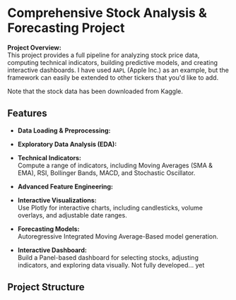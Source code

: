 # Comprehensive Stock Analysis & Forecasting Project

**Project Overview:**  
This project provides a full pipeline for analyzing stock price data, computing technical indicators, building predictive models, and creating interactive dashboards. I have used `AAPL` (Apple Inc.) as an example, but the framework can easily be extended to other tickers that you'd like to add. 

Note that the stock data has been downloaded from Kaggle. 

## Features

- **Data Loading & Preprocessing:**  
  
- **Exploratory Data Analysis (EDA):**  
  
- **Technical Indicators:**  
  Compute a range of indicators, including Moving Averages (SMA & EMA), RSI, Bollinger Bands, MACD, and Stochastic Oscillator.
  
- **Advanced Feature Engineering:**  
  
- **Interactive Visualizations:**  
  Use Plotly for interactive charts, including candlesticks, volume overlays, and adjustable date ranges.
  
- **Forecasting Models:**  
  Autoregressive Integrated Moving Average-Based model generation. 
  
- **Interactive Dashboard:**  
  Build a Panel-based dashboard for selecting stocks, adjusting indicators, and exploring data visually. Not fully developed... yet

## Project Structure



